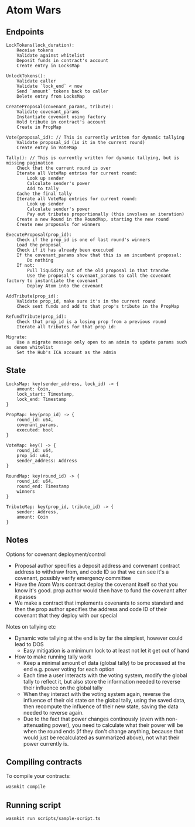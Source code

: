 # Atom Wars

## Endpoints

```
LockTokens(lock_duration):
    Receive tokens
    Validate against whitelist
    Deposit funds in contract's account
    Create entry in LocksMap

UnlockTokens():
    Validate caller
    Validate `lock_end` < now
    Send `amount` tokens back to caller
    Delete entry from LocksMap

CreateProposal(covenant_params, tribute):
    Validate covenant_params
    Instantiate covenant using factory
    Hold tribute in contract's account
    Create in PropMap

Vote(proposal_id): // This is currently written for dynamic tallying
    Validate proposal_id (is it in the current round)
    Create entry in VoteMap

Tally(): // This is currently written for dynamic tallying, but is missing pagination
    Check that the current round is over
    Iterate all VoteMap entries for current round:
        Look up sender
        Calculate sender's power
        Add to tally
    Cache the final tally
    Iterate all VoteMap entries for current round:
        Look up sender
        Calculate sender's power
        Pay out tributes proportionally (this involves an iteration)
    Create a new Round in the RoundMap, starting the new round
    Create new proposals for winners

ExecuteProposal(prop_id):
    Check if the prop_id is one of last round's winners
    Load the proposal
    Check if it has already been executed
    If the covenant_params show that this is an incumbent proposal:
        Do nothing
    If not:
        Pull liquidity out of the old proposal in that tranche
        Use the proposal's covenant_params to call the covenant factory to instantiate the covenant
        Deploy Atom into the covenant

AddTribute(prop_id):
    Validate prop_id, make sure it's in the current round
    Check sent funds and add to that prop's tribute in the PropMap

RefundTribute(prop_id):
    Check that prop_id is a losing prop from a previous round
    Iterate all tributes for that prop id:

Migrate:
    Use a migrate message only open to an admin to update params such as denom whitelist
    Set the Hub's ICA account as the admin
```

## State

```
LocksMap: key(sender_address, lock_id) -> {
    amount: Coin,
    lock_start: Timestamp,
    lock_end: Timestamp
}

PropMap: key(prop_id) -> {
    round_id: u64,
    covenant_params,
    executed: bool
}

VoteMap: key() -> {
    round_id: u64,
    prop_id: u64,
    sender_address: Address
}

RoundMap: key(round_id) -> {
    round_id: u64,
    round_end: Timestamp
    winners
}

TributeMap: key(prop_id, tribute_id) -> {
    sender: Address,
    amount: Coin
}
```

## Notes

Options for covenant deployment/control

- Proposal author specifies a deposit address and convenant contract address to withdraw from, and code ID so that we can see it's a covenant, possibly verify emergency committee
- Have the Atom Wars contract deploy the covenant itself so that you know it's good. prop author would then have to fund the covenant after it passes
- We make a contract that implements covenants to some standard and then the prop author specifies the address and code ID of their covenant that they deploy with our special

Notes on tallying etc

- Dynamic vote tallying at the end is by far the simplest, however could lead to DOS
  - Easy mitigation is a minimum lock to at least not let it get out of hand
- How to make running tally work
  - Keep a minimal amount of data (global tally) to be processed at the end e.g. power voting for each option
  - Each time a user interacts with the voting system, modify the global tally to reflect it, but also store the information needed to reverse their influence on the global tally
  - When they interact with the voting system again, reverse the influence of their old state on the global tally, using the saved data, then recompute the influence of their new state, saving the data needed to reverse again.
  - Due to the fact that power changes continously (even with non-attenuating power), you need to calculate what their power will be when the round ends (if they don't change anything, because that would just be recalculated as summarized above), not what their power currently is.

## Compiling contracts

To compile your contracts:

```bash
wasmkit compile
```

## Running script

```bash
wasmkit run scripts/sample-script.ts
```
